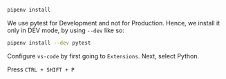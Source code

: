 ```bash
pipenv install
```

We use pytest for Development and not for Production. Hence, we install it only in DEV mode, by using `--dev` like so:

```bash
pipenv install --dev pytest
```

Configure `vs-code` by first going to `Extensions`. Next, select Python.

Press `CTRL + SHIFT + P`